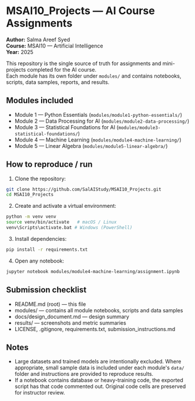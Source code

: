 # MSAI10_Projects — AI Course Assignments

**Author:** Salma Areef Syed  
**Course:** MSAI10 — Artificial Intelligence  
**Year:** 2025

This repository is the single source of truth for assignments and mini-projects completed for the AI course.  
Each module has its own folder under `modules/` and contains notebooks, scripts, data samples, reports, and results.

## Modules included
- Module 1 — Python Essentials (`modules/module1-python-essentials/`)
- Module 2 — Data Processing for AI (`modules/module2-data-processing/`)
- Module 3 — Statistical Foundations for AI (`modules/module3-statistical-foundations/`)
- Module 4 — Machine Learning (`modules/module4-machine-learning/`)
- Module 5 — Linear Algebra (`modules/module5-linear-algebra/`)

## How to reproduce / run
1. Clone the repository:
```bash
git clone https://github.com/SalAIStudy/MSAI10_Projects.git
cd MSAI10_Projects
```

2. Create and activate a virtual environment:
```bash
python -m venv venv
source venv/bin/activate   # macOS / Linux
venv\Scripts\activate.bat # Windows (PowerShell)
```

3. Install dependencies:
```bash
pip install -r requirements.txt
```

4. Open any notebook:
```bash
jupyter notebook modules/module4-machine-learning/assignment.ipynb
```

## Submission checklist
- README.md (root) — this file
- modules/ — contains all module notebooks, scripts and data samples
- docs/design_document.md — design summary
- results/ — screenshots and metric summaries
- LICENSE, .gitignore, requirements.txt, submission_instructions.md

## Notes
- Large datasets and trained models are intentionally excluded. Where appropriate, small sample data is included under each module's `data/` folder and instructions are provided to reproduce results.
- If a notebook contains database or heavy-training code, the exported script has that code commented out. Original code cells are preserved for instructor review.
